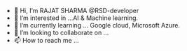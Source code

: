 - 👋 Hi, I’m RAJAT SHARMA @RSD-developer
- 👀 I’m interested in ...AI & Machine learning.
- 🌱 I’m currently learning ... Google cloud, Microsoft Azure.
- 💞️ I’m looking to collaborate on ...
- 📫 How to reach me ...

<!---
RSD-developer/RSD-developer is a ✨ special ✨ repository because its `README.md` (this file) appears on your GitHub profile.
You can click the Preview link to take a look at your changes.
--->
